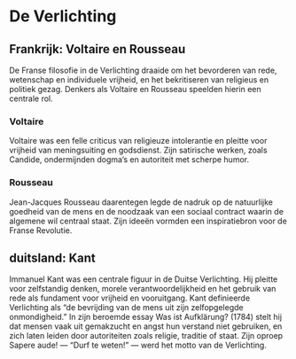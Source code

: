 # De Verlichting
## Frankrijk: Voltaire en Rousseau
De Franse filosofie in de Verlichting draaide om het bevorderen van rede, wetenschap en individuele vrijheid, en het bekritiseren van religieus en politiek gezag. Denkers als Voltaire en Rousseau speelden hierin een centrale rol.

### Voltaire 
Voltaire was een felle criticus van religieuze intolerantie en pleitte voor vrijheid van meningsuiting en godsdienst. Zijn satirische werken, zoals Candide, ondermijnden dogma’s en autoriteit met scherpe humor.

### Rousseau
Jean-Jacques Rousseau daarentegen legde de nadruk op de natuurlijke goedheid van de mens en de noodzaak van een sociaal contract waarin de algemene wil centraal staat. Zijn ideeën vormden een inspiratiebron voor de Franse Revolutie.

## duitsland: Kant
Immanuel Kant was een centrale figuur in de Duitse Verlichting. Hij pleitte voor zelfstandig denken, morele verantwoordelijkheid en het gebruik van rede als fundament voor vrijheid en vooruitgang.
Kant definieerde Verlichting als “de bevrijding van de mens uit zijn zelfopgelegde onmondigheid.” In zijn beroemde essay Was ist Aufklärung? (1784) stelt hij dat mensen vaak uit gemakzucht en angst hun verstand niet gebruiken, en zich laten leiden door autoriteiten zoals religie, traditie of staat. Zijn oproep Sapere aude! — “Durf te weten!” — werd het motto van de Verlichting.
